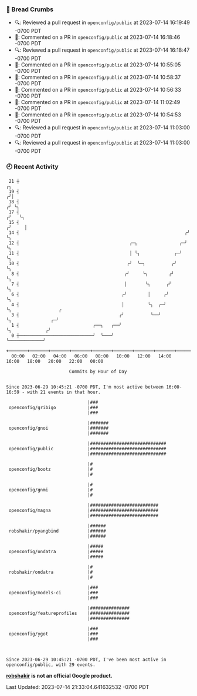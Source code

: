 ### 🍞 Bread Crumbs

 * 🔍: Reviewed a pull request in  `openconfig/public` at 2023-07-14 16:19:49 -0700 PDT
 * 💬: Commented on a PR in  `openconfig/public` at 2023-07-14 16:18:46 -0700 PDT
 * 🔍: Reviewed a pull request in  `openconfig/public` at 2023-07-14 16:18:47 -0700 PDT
 * 💬: Commented on a PR in  `openconfig/public` at 2023-07-14 10:55:05 -0700 PDT
 * 💬: Commented on a PR in  `openconfig/public` at 2023-07-14 10:58:37 -0700 PDT
 * 💬: Commented on a PR in  `openconfig/public` at 2023-07-14 10:56:33 -0700 PDT
 * 💬: Commented on a PR in  `openconfig/public` at 2023-07-14 11:02:49 -0700 PDT
 * 💬: Commented on a PR in  `openconfig/public` at 2023-07-14 10:54:53 -0700 PDT
 * 🔍: Reviewed a pull request in  `openconfig/public` at 2023-07-14 11:03:00 -0700 PDT
 * 🔍: Reviewed a pull request in  `openconfig/public` at 2023-07-14 11:03:00 -0700 PDT

### 🕘 Recent Activity
```
 21 ┼                                                                    ╭╮
 19 ┤                                                                   ╭╯│
 18 ┤                                                                  ╭╯ ╰╮
 17 ┤                                                                 ╭╯   ╰╮
 15 ┤                                                                ╭╯     │
 14 ┤                                                               ╭╯      ╰╮
 12 ┤                                          ╭─╮                ╭─╯        ╰╮
 11 ┤                                          │ ╰╮             ╭─╯           ╰╮
 10 ┤                                         ╭╯  ╰─╮          ╭╯              ╰╮
  8 ┤                                        ╭╯     ╰╮        ╭╯                ╰╮
  7 ┤                                        │       ╰╮      ╭╯                  ╰╮
  6 ┤                                       ╭╯        │     ╭╯                    ╰╮
  4 ┤                                       │         ╰╮  ╭─╯                      ╰╮                  ╭
  3 ┤                                      ╭╯          ╰──╯                         ╰╮               ╭─╯
  1 ┤                            ╭──╮   ╭──╯                                         ╰╮             ╭╯
  0 ┼────────────────────────────╯  ╰───╯                                             ╰─────────────╯
    +───────+───────+───────+───────+───────+───────+───────+───────+───────+───────+───────+───────+────
  00:00   02:00   04:00   06:00   08:00   10:00   12:00   14:00   16:00   18:00   20:00   22:00   00:00   

						Commits by Hour of Day


Since 2023-06-29 10:45:21 -0700 PDT, I'm most active between 16:00-16:59 - with 21 events in that hour.

```



```
                               |###
 openconfig/gribigo            |###
                               |###

                               |#######
 openconfig/gnoi               |#######
                               |#######

                               |#############################
 openconfig/public             |#############################
                               |#############################

                               |#
 openconfig/bootz              |#
                               |#

                               |#
 openconfig/gnmi               |#
                               |#

                               |##########################
 openconfig/magna              |##########################
                               |##########################

                               |######
 robshakir/pyangbind           |######
                               |######

                               |#####
 openconfig/ondatra            |#####
                               |#####

                               |#
 robshakir/ondatra             |#
                               |#

                               |###
 openconfig/models-ci          |###
                               |###

                               |###############
 openconfig/featureprofiles    |###############
                               |###############

                               |###
 openconfig/ygot               |###
                               |###



Since 2023-06-29 10:45:21 -0700 PDT, I've been most active in openconfig/public, with 29 events.

```
**[robshakir](mailto:robjs@google.com) is not an official Google product.**  


Last Updated: 2023-07-14 21:33:04.641632532 -0700 PDT
